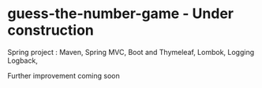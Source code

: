 # guess-the-number-game - Under construction
Spring project : Maven, Spring MVC, Boot and Thymeleaf, Lombok, Logging Logback,

Further improvement coming soon

